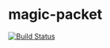 magic-packet
============

[![Build Status](https://travis-ci.org/arminha/magic-packet.svg?branch=master)](https://travis-ci.org/arminha/magic-packet)

